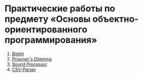 # Практические работы по предмету «Основы объектно-ориентированного программирования»

1. [BigInt](BigInt)
2. [Prisoner's Dilemma](Prisoners-Dilemma)
3. [Sound Processor](Sound-Processor)
4. [CSV-Parser](CSV-Parser)
